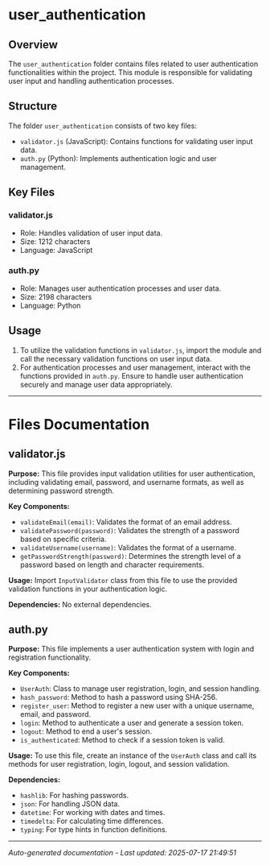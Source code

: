 # user_authentication

## Overview
The `user_authentication` folder contains files related to user authentication functionalities within the project. This module is responsible for validating user input and handling authentication processes.

## Structure
The folder `user_authentication` consists of two key files:
- `validator.js` (JavaScript): Contains functions for validating user input data.
- `auth.py` (Python): Implements authentication logic and user management.

## Key Files
### validator.js
- Role: Handles validation of user input data.
- Size: 1212 characters
- Language: JavaScript

### auth.py
- Role: Manages user authentication processes and user data.
- Size: 2198 characters
- Language: Python

## Usage
1. To utilize the validation functions in `validator.js`, import the module and call the necessary validation functions on user input data.
2. For authentication processes and user management, interact with the functions provided in `auth.py`. Ensure to handle user authentication securely and manage user data appropriately.

---

# Files Documentation

## validator.js

**Purpose:** This file provides input validation utilities for user authentication, including validating email, password, and username formats, as well as determining password strength.

**Key Components:**
- `validateEmail(email)`: Validates the format of an email address.
- `validatePassword(password)`: Validates the strength of a password based on specific criteria.
- `validateUsername(username)`: Validates the format of a username.
- `getPasswordStrength(password)`: Determines the strength level of a password based on length and character requirements.

**Usage:** Import `InputValidator` class from this file to use the provided validation functions in your authentication logic.

**Dependencies:** No external dependencies.

## auth.py

**Purpose:** This file implements a user authentication system with login and registration functionality.

**Key Components:**
- `UserAuth`: Class to manage user registration, login, and session handling.
- `hash_password`: Method to hash a password using SHA-256.
- `register_user`: Method to register a new user with a unique username, email, and password.
- `login`: Method to authenticate a user and generate a session token.
- `logout`: Method to end a user's session.
- `is_authenticated`: Method to check if a session token is valid.

**Usage:** To use this file, create an instance of the `UserAuth` class and call its methods for user registration, login, logout, and session validation.

**Dependencies:** 
- `hashlib`: For hashing passwords.
- `json`: For handling JSON data.
- `datetime`: For working with dates and times.
- `timedelta`: For calculating time differences.
- `typing`: For type hints in function definitions.

---
*Auto-generated documentation - Last updated: 2025-07-17 21:49:51*
